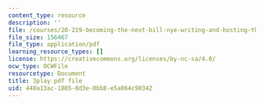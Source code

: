 ```yaml
---
content_type: resource
description: ''
file: /courses/20-219-becoming-the-next-bill-nye-writing-and-hosting-the-educational-show-january-iap-2015/440a13ac18058d3e0bb8e5a064c90342_Docl3KOqnHI.pdf
file_size: 156467
file_type: application/pdf
learning_resource_types: []
license: https://creativecommons.org/licenses/by-nc-sa/4.0/
ocw_type: OCWFile
resourcetype: Document
title: 3play pdf file
uid: 440a13ac-1805-8d3e-0bb8-e5a064c90342
---
```

